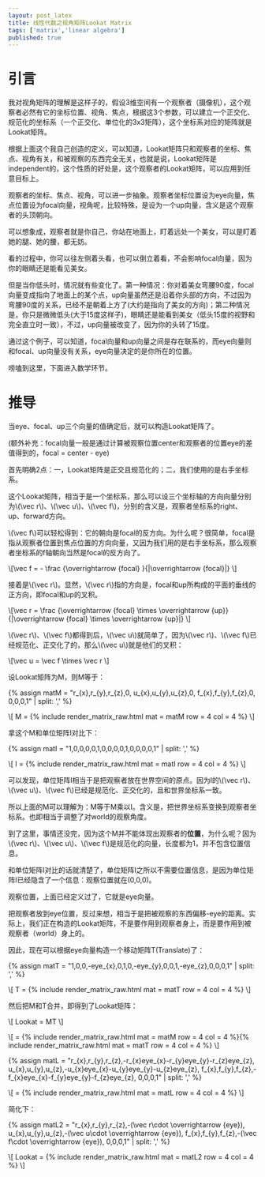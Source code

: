 ```yaml
---
layout: post_latex
title: 线性代数之视角矩阵Lookat Matrix
tags: ['matrix','linear algebra']
published: true
---
```


# 引言

我对视角矩阵的理解是这样子的，假设3维空间有一个观察者（摄像机），这个观察者必然有它的坐标位置、视角、焦点，根据这3个参数，可以建立一个正交化、规范化的坐标系（一个正交化、单位化的3x3矩阵），这个坐标系对应的矩阵就是Lookat矩阵。

<!--more-->


根据上面这个我自己创造的定义，可以知道，Lookat矩阵只和观察者的坐标、焦点、视角有关，和被观察的东西完全无关，也就是说，Lookat矩阵是independent的，这个性质的好处是，这个观察者的Lookat矩阵，可以应用到任意目标上。

观察者的坐标、焦点、视角，可以进一步抽象。观察者坐标位置设为eye向量，焦点位置设为focal向量，视角呢，比较特殊，是设为一个up向量，含义是这个观察者的头顶朝向。

可以想象成，观察者就是你自己，你站在地面上，盯着远处一个美女，可以是盯着她的腿、她的腰，都无妨。

看的过程中，你可以往左侧着头看，也可以倒立着看，不会影响focal向量，因为你的眼睛还是能看见美女。

但是当你低头时，情况就有些变化了。第一种情况：你对着美女弯腰90度，focal向量变成指向了地面上的某个点，up向量虽然还是沿着你头部的方向，不过因为弯腰90度的关系，已经不是朝着上方了(大约是指向了美女的方向)；第二种情况是，你只是微微低头(大于15度这样子)，眼睛还是能看到美女（低头15度的视野和完全直立时一致），不过，up向量被改变了，因为你的头转了15度。


通过这个例子，可以知道，focal向量和up向量之间是存在联系的，而eye向量则和focal、up向量没有关系，eye向量决定的是你所在的位置。

唠嗑到这里，下面进入数学环节。

# 推导

当eye、focal、up三个向量的值确定后，就可以构造Lookat矩阵了。

(额外补充：focal向量一般是通过计算被观察位置center和观察者的位置eye的差值得到的，focal = center - eye)

首先明确2点：一，Lookat矩阵是正交且规范化的；二，我们使用的是右手坐标系。

这个Lookat矩阵，相当于是一个坐标系，那么可以设三个坐标轴的方向向量分别为\\(\\vec r\\)、\\(\\vec u\\)、\\(\\vec f\\)，分别的含义是，观察者坐标系的right、up、forward方向。

\\(\\vec f\\)可以轻松得到：它的朝向是focal的反方向。为什么呢？很简单，focal是指从观察者位置到焦点位置的方向向量，又因为我们用的是右手坐标系，那么观察者坐标系的f轴朝向当然是focal的反方向了。

\\[\\vec f = - \\frac \{\\overrightarrow \{focal\} \}\{\|\\overrightarrow \{focal\}\|\} \\]

接着是\\(\\vec r\\)。显然，\\(\\vec r\\)指的方向是，focal和up所构成的平面的垂线的正方向，即focal和up的叉积。

\\[\\vec r = \\frac \{\\overrightarrow \{focal\} \\times \\overrightarrow \{up\}\}\{\|\\overrightarrow \{focal\} \\times \\overrightarrow \{up\}\|\} \\]

\\(\\vec r\\)、\\(\\vec f\\)都得到后，\\(\\vec u\\)就简单了，因为\\(\\vec r\\)、\\(\\vec f\\)已经规范化、正交化了的，那么\\(\\vec u\\)就是他们的叉积：

\\[\\vec u = \\vec f \\times \\vec r \\]

设Lookat矩阵为M，则M等于：

{% assign matM = "r\_\{x\},r\_\{y\},r\_\{z\},0, u\_\{x\},u\_\{y\},u\_\{z\},0, f\_\{x\},f\_\{y\},f\_\{z\},0, 0,0,0,1" | split: ',' %}

\\[ M = {% include render_matrix_raw.html mat = matM row = 4 col = 4 %} \\]


拿这个M和单位矩阵I对比下：

{% assign matI = "1,0,0,0,0,1,0,0,0,0,1,0,0,0,0,1" | split: ',' %}

\\[ I = {% include render_matrix_raw.html mat = matI row = 4 col = 4 %} \\]

可以发现，单位矩阵I相当于是把观察者放在世界空间的原点。因为I的\\(\\vec r\\)、\\(\\vec u\\)、\\(\\vec f\\)已经是规范化、正交化的，且和世界坐标系一致。

所以上面的M可以理解为：M等于M乘以I。含义是，把世界坐标系变换到观察者坐标系。也即相当于调整了对world的观察角度。


到了这里，事情还没完，因为这个M并不能体现出观察者的**位置**，为什么呢？因为\\(\\vec r\\)、\\(\\vec u\\)、\\(\\vec f\\)是规范化的向量，长度都为1，并不包含位置信息。

和单位矩阵I对比的话就清楚了，单位矩阵I之所以不需要位置信息，是因为单位矩阵I已经隐含了一个信息：观察位置就在(0,0,0)。

观察位置，上面已经定义过了，它就是eye向量。

把观察者放到eye位置，反过来想，相当于是把被观察的东西偏移-eye的距离。实际上，我们正在构造的Lookat矩阵，不是要作用到观察者身上，而是要作用到被观察者（world）身上的。

因此，现在可以根据eye向量构造一个移动矩阵T(Translate)了：


{% assign matT = "1,0,0,-eye\_\{x\},0,1,0,-eye\_\{y\},0,0,1,-eye\_\{z\},0,0,0,1" | split: ',' %}

\\[ T = {% include render_matrix_raw.html mat = matT row = 4 col = 4 %} \\]

然后把M和T合并，即得到了Lookat矩阵：


\\[ Lookat = MT \\]

\\[ = {% include render_matrix_raw.html mat = matM row = 4 col = 4 %}{% include render_matrix_raw.html mat = matT row = 4 col = 4 %} \\]

{% assign matL =  "r\_\{x\},r\_\{y\},r\_\{z\},-r\_\{x\}eye\_\{x\}-r\_\{y\}eye\_\{y\}-r\_\{z\}eye\_\{z\}, u\_\{x\},u\_\{y\},u\_\{z\},-u\_\{x\}eye\_\{x\}-u\_\{y\}eye\_\{y\}-u\_\{z\}eye\_\{z\}, f\_\{x\},f\_\{y\},f\_\{z\},-f\_\{x\}eye\_\{x\}-f\_\{y\}eye\_\{y\}-f\_\{z\}eye\_\{z\}, 0,0,0,1" | split: ',' %}

\\[ = {% include render_matrix_raw.html mat = matL row = 4 col = 4 %} \\]

简化下：

{% assign matL2 =  "r\_\{x\},r\_\{y\},r\_\{z\},-(\\vec r\\cdot \\overrightarrow \{eye\}), u\_\{x\},u\_\{y\},u\_\{z\},-(\\vec u\\cdot \\overrightarrow \{eye\}), f\_\{x\},f\_\{y\},f\_\{z\},-(\\vec f\\cdot \\overrightarrow \{eye\}), 0,0,0,1" | split: ',' %}

\\[ Lookat = {% include render_matrix_raw.html mat = matL2 row = 4 col = 4 %} \\]
